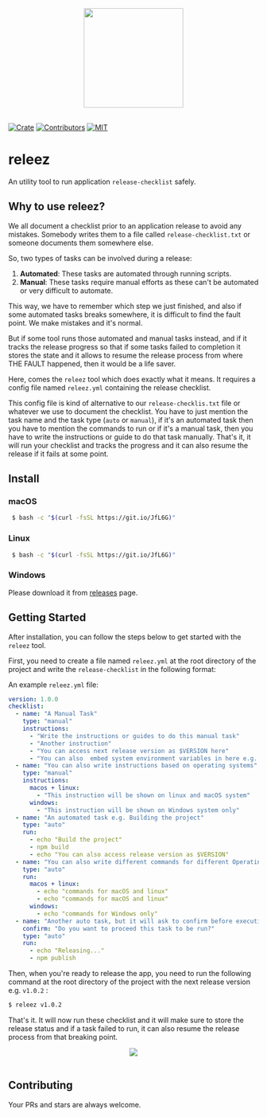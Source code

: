 <div align="center">
  <a href="https://github.com/rousan/releez">
    <img width="200" height="200" src="https://raw.githubusercontent.com/rousan/releez/develop/media/logo.png">
  </a>
  <br />
  <br />
</div>

[![Crate](https://img.shields.io/crates/v/releez.svg)](https://crates.io/crates/releez)
[![Contributors](https://img.shields.io/github/contributors/rousan/releez.svg)](https://github.com/rousan/releez/graphs/contributors)
[![MIT](https://img.shields.io/crates/l/releez.svg)](./LICENSE)


# releez

An utility tool to run application `release-checklist` safely.

## Why to use releez?

We all document a checklist prior to an application release to avoid any mistakes. Somebody writes them to a file called `release-checklist.txt` or someone documents them somewhere else.

So, two types of tasks can be involved during a release:
1. **Automated**: These tasks are automated through running scripts.
2. **Manual**: These tasks require manual efforts as these can't be automated or very difficult to automate.

This way, we have to remember which step we just finished, and also if some automated tasks breaks somewhere, it is difficult to find the fault point.
We make mistakes and it's normal.

But if some tool runs those automated and manual tasks instead, and if it tracks the release progress so that if some tasks
failed to completion it stores the state and it allows to resume the release process from where THE FAULT happened, then it would be a life saver.

Here, comes the `releez` tool which does exactly what it means. It requires a config file named `releez.yml` containing the release checklist.

This config file is kind of alternative to our `release-checklis.txt` file or whatever we use to document the checklist. You have to just mention the task name and the task type (`auto` or `manual`), if it's an automated task then
you have to mention the commands to run or if it's a manual task, then you have to write the instructions or guide to do that task manually. That's it, it will run your checklist and tracks
the progress and it can also resume the release if it fails at some point.

## Install

### macOS

```sh
 $ bash -c "$(curl -fsSL https://git.io/JfL6G)"
```

### Linux

```sh
 $ bash -c "$(curl -fsSL https://git.io/JfL6G)"
```

### Windows

Please download it from [releases](https://github.com/rousan/releez/releases) page.

## Getting Started

After installation, you can follow the steps below to get started with the `releez` tool.

First, you need to create a file named `releez.yml` at the root directory of the project and write the `release-checklist` in the following format:

An example `releez.yml` file:
```yaml
version: 1.0.0
checklist:
  - name: "A Manual Task"
    type: "manual"
    instructions:
      - "Write the instructions or guides to do this manual task"
      - "Another instruction"
      - "You can access next release version as $VERSION here"
      - "You can also  embed system environment variables in here e.g. $USER or $PWD"
  - name: "You can also write instructions based on operating systems"
    type: "manual"
    instructions:
      macos + linux:
        - "This instruction will be shown on linux and macOS system"
      windows:
        - "This instruction will be shown on Windows system only"
  - name: "An automated task e.g. Building the project"
    type: "auto"
    run:
      - echo "Build the project"
      - npm build
      - echo "You can also access release version as $VERSION"
  - name: "You can also write different commands for different Operating Systems"
    type: "auto"
    run:
      macos + linux:
        - echo "commands for macOS and linux"
        - echo "commands for macOS and linux"
      windows:
        - echo "commands for Windows only"
  - name: "Another auto task, but it will ask to confirm before executing commands"
    confirm: "Do you want to proceed this task to be run?"
    type: "auto"
    run:
      - echo "Releasing..."
      - npm publish
```

Then, when you're ready to release the app, you need to run the following command at the root directory of the project with the next release version e.g. `v1.0.2` :

```sh
$ releez v1.0.2
```

That's it. It will now run these checklist and it will make sure to store the release status and if a task failed to run, it can also resume the release process from that breaking point.

<div align="center">
  <a href="https://github.com/rousan/releez">
    <img src="https://raw.githubusercontent.com/rousan/releez/develop/media/demo.gif">
  </a>
  <br />
  <br />
</div>

## Contributing

Your PRs and stars are always welcome.